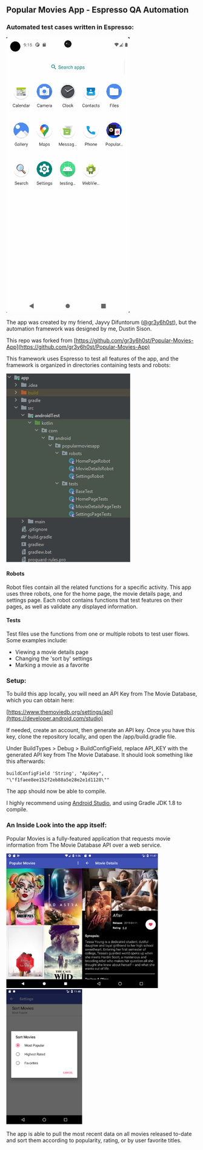## Popular Movies App - Espresso QA Automation
### Automated test cases written in Espresso:

![Test Preview](/README_Resources/test.gif)

The app was created by my friend, Jayvy Difuntorum ([@gr3y6h0st](https://github.com/gr3y6h0st/)), but the automation framework was designed by me, Dustin Sison.

This repo was forked from [https://github.com/gr3y6h0st/Popular-Movies-App](https://github.com/gr3y6h0st/Popular-Movies-App)

This framework uses Espresso to test all features of the app, and the framework is organized in directories containing tests and robots:

![test structure](/README_Resources/test_org.png)

#### Robots
Robot files contain all the related functions for a specific activity. This app uses three robots, one for the home page, the movie details page, and settings page. 
Each robot contains functions that test features on their pages, as well as validate any displayed information.

#### Tests
Test files use the functions from one or multiple robots to test user flows. 
Some examples include:
 - Viewing a movie details page
 - Changing the 'sort by' settings
 - Marking a movie as a favorite

### Setup:
To build this app locally, you will need an API Key from The Movie Database, which you can obtain
here:

[https://www.themoviedb.org/settings/api](https://developer.android.com/studio)

If needed, create an account, then generate an API key. Once you have this key, clone the repository
locally, and open the /app/build.gradle file.

Under BuildTypes > Debug > BuildConfigField, replace API_KEY with the generated API key from The
Movie Database. It should look something like this afterwards:

`buildConfigField 'String', "ApiKey", "\"f1faee8ee152f2eb88a5e28e2e1d1128\""`

The app should now be able to compile.

I highly recommend using [Android Studio](), and using Gradle JDK 1.8 to compile.

### An Inside Look into the app itself:

Popular Movies is a fully-featured application that requests movie information from The Movie Database API over a web service.

<img src="README_Resources/README_Movies_Landing.png" width="200"><img src="README_Resources/README_Movies_Movie_Detail.png" width="200"><img src="README_Resources/README_Movies_Settings.png" width="200">

The app is able to pull the most recent data on all movies released to-date and sort them according
to popularity, rating, or by user favorite titles.